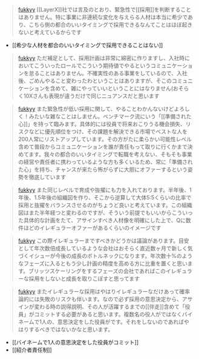 
> [fukkyy](https://twitter.com/fukkyy/status/1723680222971920893/history) [[LayerX]]社では言及のとおり、緊急性で[[採用]]を判断することはありません。特に事業に非連続な変化を与えらる人材は本当に希少であり、こちら側の都合のいいタイミングで採用できるなんてことはほぼ起きないと考えているからです
- [[希少な人材を都合のいいタイミングで採用できることはない]]

> [fukkyy](https://twitter.com/fukkyy/status/1723680713525137906) ただ補足として、採用計画は非常に綿密に作りますし、入社時においてこういったロールでこういう期待値でやるというコミュニケーションを怠ることはありません。不確実性のある事業をしているので、入社後、ごめんやること変わったわということはありますが、そこのコミュニケーションを含めて、雑にやっていいということにはなりません(おそらく10Xさんも表現が違うだけで同じニュアンスだと思います


> [fukkyy](https://twitter.com/fukkyy/status/1723682680922046505) また緊急性が低い採用に関して、やることわかんないけどよろしく！みたいな雑なことはしません。ベンチマーク流にいう「[[準備された心]]」を持って臨みます。具体的には役員で将来おこりうる機会損失、リスクなどに優先順位をつけ、その課題を解決できる市場でベストな人を200人常にリストアップしています。その方がたに柔らかい可能性レベル含めて普段からコミュニケーションを誰が責任もって取りに行くかまで決めてます。我々の都合のいいタイミングで転職を考えない、そもそも事業の経営や責任者に携わっているような方も多くいるため、常に「準備された心」を持ち、チャンスが来たら怖がらずに大胆にオファーするという姿勢を徹底しています


> [fukkyy](https://twitter.com/fukkyy/status/1723684599866552745) また同じレベルで育成や抜擢にも力を入れております。半年後、1年後、1.5年後の組織図を作り、そこから逆算して大体5:5くらいの比率で採用と抜擢をバランスさせるのがちょうど良いと考えています。この組織図はまた半年経つと変わるのですが、そういう前提でもいいからこういった具体的な計画をたて、アサインすべき人材像を明確にした上で、Qに数件ほどのイレギュラーオファーがあるくらいのイメージです


> [fukkyy](https://twitter.com/fukkyy/status/1723687088372289761) この際イレギュラーまですべきかどうかは議論があります。目安として年次数倍成長しているような会社はおそらく直近数ヶ月で新しく気づくイシューが今後の成長のボトルネックになります。年次数十%のようなフェーズに入るともう少し計画の精度を高める方に比重を置くと思います。ブリッツスケーリングをするフェーズの会社であればこのイレギュラーな採用をしないと成長を取りこぼすと思ってます


> [fukkyy](https://twitter.com/fukkyy/status/1723687772924625386) またイレギュラーな採用はやはりイレギュラーなだけあって確率論的には失敗のリスクも伴います。なので必ず採用の意思決定から、アサインが変わる時の説得説明、その人が活躍するまでの[[伴走]]含めて「役員」がコミットする必要があると思います。複数名の役人がではなくバイネームで1人の、意思決定をした役員がです。それをしないのであればやはりするべきではないかなと思います。
- [[バイネームで1人の意思決定をした役員がコミット]]
- [[紹介者責任制]]
